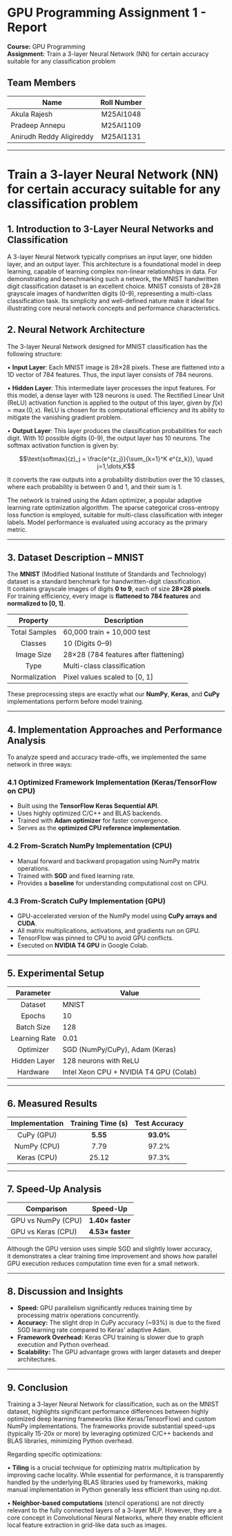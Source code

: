 # GPU Programming Assignment 1 - Report

**Course:** GPU Programming  
**Assignment:** Train a 3-layer Neural Network (NN) for certain accuracy suitable for any classification problem

## Team Members

| Name                 | Roll Number     |
| -------------------- | :-------------: |
| Akula Rajesh         | M25AI1048       |
| Pradeep Annepu       | M25AI1109       |
| Anirudh Reddy Aligireddy | M25AI1131 |

---

# Train a 3-layer Neural Network (NN) for certain accuracy suitable for any classification problem

## 1. Introduction to 3-Layer Neural Networks and Classification

A 3-layer Neural Network typically comprises an input layer, one hidden layer, and an output layer. This architecture is a foundational model in deep learning, capable of learning complex non-linear relationships in data. For demonstrating and benchmarking such a network, the MNIST handwritten digit classification dataset is an excellent choice. MNIST consists of 28×28 grayscale images of handwritten digits (0-9), representing a multi-class classification task. Its simplicity and well-defined nature make it ideal for illustrating core neural network concepts and performance characteristics.

## 2. Neural Network Architecture

The 3-layer Neural Network designed for MNIST classification has the following structure:

• **Input Layer**: Each MNIST image is 28×28 pixels. These are flattened into a 1D vector of 784 features. Thus, the input layer consists of 784 neurons.

• **Hidden Layer**: This intermediate layer processes the input features. For this model, a dense layer with 128 neurons is used. The Rectified Linear Unit (ReLU) activation function is applied to the output of this layer, given by $f(x)=\max(0,x)$. ReLU is chosen for its computational efficiency and its ability to mitigate the vanishing gradient problem.

• **Output Layer**: This layer produces the classification probabilities for each digit. With 10 possible digits (0-9), the output layer has 10 neurons. The softmax activation function is given by:

$$\text{softmax}(z)_j = \frac{e^{z_j}}{\sum_{k=1}^K e^{z_k}}, \quad j=1,\dots,K$$

It converts the raw outputs into a probability distribution over the 10 classes, where each probability is between 0 and 1, and their sum is 1.

The network is trained using the Adam optimizer, a popular adaptive learning rate optimization algorithm. The sparse categorical cross-entropy loss function is employed, suitable for multi-class classification with integer labels. Model performance is evaluated using accuracy as the primary metric.

---

## 3. Dataset Description – MNIST

The **MNIST** (Modified National Institute of Standards and Technology) dataset is a standard benchmark for handwritten-digit classification.  
It contains grayscale images of digits **0 to 9**, each of size **28×28 pixels**.  
For training efficiency, every image is **flattened to 784 features** and **normalized to [0, 1]**.


<div align="center">
  
| Property | Description |
|:---------:|-------------|
| Total Samples | 60,000 train + 10,000 test |
| Classes | 10 (Digits 0–9) |
| Image Size | 28×28 (784 features after flattening) |
| Type | Multi-class classification |
| Normalization | Pixel values scaled to [0, 1] |

</div>

These preprocessing steps are exactly what our **NumPy**, **Keras**, and **CuPy** implementations perform before model training.

---

## 4. Implementation Approaches and Performance Analysis

To analyze speed and accuracy trade-offs, we implemented the same network in three ways:

### 4.1 Optimized Framework Implementation (Keras/TensorFlow on CPU)
- Built using the **TensorFlow Keras Sequential API**.  
- Uses highly optimized C/C++ and BLAS backends.  
- Trained with **Adam optimizer** for faster convergence.  
- Serves as the **optimized CPU reference implementation**.

### 4.2 From-Scratch NumPy Implementation (CPU)
- Manual forward and backward propagation using NumPy matrix operations.  
- Trained with **SGD** and fixed learning rate.  
- Provides a **baseline** for understanding computational cost on CPU.

### 4.3 From-Scratch CuPy Implementation (GPU)
- GPU-accelerated version of the NumPy model using **CuPy arrays and CUDA**.  
- All matrix multiplications, activations, and gradients run on GPU.  
- TensorFlow was pinned to CPU to avoid GPU conflicts.  
- Executed on **NVIDIA T4 GPU** in Google Colab.

---

## 5. Experimental Setup
<div align="center">
  
| Parameter | Value |
|:---------:|--------|
| Dataset | MNIST |
| Epochs | 10 |
| Batch Size | 128 |
| Learning Rate | 0.01 |
| Optimizer | SGD (NumPy/CuPy), Adam (Keras) |
| Hidden Layer | 128 neurons with ReLU |
| Hardware | Intel Xeon CPU + NVIDIA T4 GPU (Colab) |

</div>

---

## 6. Measured Results
<div align="center">

<!-- cells centered with :---: -->
  
| Implementation | Training Time (s) | Test Accuracy |
|:--------------:|:-----------------:|:-------------:|
| CuPy (GPU)     | **5.55**          | **93.0%**     |
| NumPy (CPU)    | 7.79              | 97.2%         |
| Keras (CPU)    | 25.12             | 97.3%         |

</div> 

---

## 7. Speed-Up Analysis

<div align="center">

| Comparison | Speed-Up |
|-------------|-----------|
| GPU vs NumPy (CPU) | **1.40× faster** |
| GPU vs Keras (CPU) | **4.53× faster** |

</div>

Although the GPU version uses simple SGD and slightly lower accuracy,  
it demonstrates a clear training time improvement and shows how parallel GPU execution reduces computation time even for a small network.

---

## 8. Discussion and Insights

- **Speed:** GPU parallelism significantly reduces training time by processing matrix operations concurrently.  
- **Accuracy:** The slight drop in CuPy accuracy (~93%) is due to the fixed SGD learning rate compared to Keras’ adaptive Adam.  
- **Framework Overhead:** Keras CPU training is slower due to graph execution and Python overhead.  
- **Scalability:** The GPU advantage grows with larger datasets and deeper architectures.

---

## 9. Conclusion

Training a 3-layer Neural Network for classification, such as on the MNIST dataset, highlights significant performance differences between highly optimized deep learning frameworks (like Keras/TensorFlow) and custom NumPy implementations. The frameworks provide substantial speed-ups (typically 15-20x or more) by leveraging optimized C/C++ backends and BLAS libraries, minimizing Python overhead.

Regarding specific optimizations:

• **Tiling** is a crucial technique for optimizing matrix multiplication by improving cache locality. While essential for performance, it is transparently handled by the underlying BLAS libraries used by frameworks, making manual implementation in Python generally less efficient than using np.dot.

• **Neighbor-based computations** (stencil operations) are not directly relevant to the fully connected layers of a 3-layer MLP. However, they are a core concept in Convolutional Neural Networks, where they enable efficient local feature extraction in grid-like data such as images.

